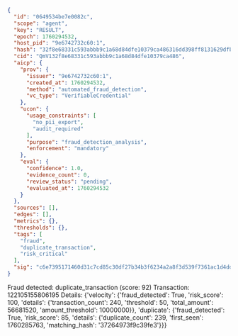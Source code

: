 ```json
{
  "id": "0649534be7e0082c",
  "scope": "agent",
  "key": "RESULT",
  "epoch": 1760294532,
  "host_pid": "9e6742732c60:1",
  "hash": "32f8e68331c593abbb9c1a68d84dfe10379ca486316dd398ff8131629dfbda4b",
  "cid": "QmV132f8e68331c593abbb9c1a68d84dfe10379ca486",
  "aicp": {
    "prov": {
      "issuer": "9e6742732c60:1",
      "created_at": 1760294532,
      "method": "automated_fraud_detection",
      "vc_type": "VerifiableCredential"
    },
    "ucon": {
      "usage_constraints": [
        "no_pii_export",
        "audit_required"
      ],
      "purpose": "fraud_detection_analysis",
      "enforcement": "mandatory"
    },
    "eval": {
      "confidence": 1.0,
      "evidence_count": 0,
      "review_status": "pending",
      "evaluated_at": 1760294532
    }
  },
  "sources": [],
  "edges": [],
  "metrics": {},
  "thresholds": {},
  "tags": [
    "fraud",
    "duplicate_transaction",
    "risk_critical"
  ],
  "sig": "c6e7395171460d31c7cd85c30df27b34b3f6234a2a8f3d539f7361ac1d4dd627"
}
```

Fraud detected: duplicate_transaction (score: 92)
Transaction: 122105155806195
Details: {'velocity': {'fraud_detected': True, 'risk_score': 100, 'details': {'transaction_count': 240, 'threshold': 50, 'total_amount': 56681520, 'amount_threshold': 10000000}}, 'duplicate': {'fraud_detected': True, 'risk_score': 85, 'details': {'duplicate_count': 239, 'first_seen': 1760285763, 'matching_hash': '37264973f9c39fe3'}}}